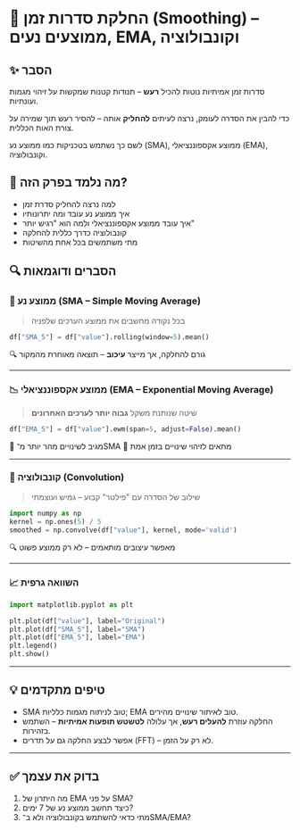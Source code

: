 # 📘 החלקת סדרות זמן (Smoothing) – ממוצעים נעים, EMA, וקונבולוציה

## ✨ הסבר
סדרות זמן אמיתיות נוטות להכיל **רעש** – תנודות קטנות שמקשות על זיהוי מגמות ועונתיות. 

כדי להבין את הסדרה לעומק, נרצה לעיתים **להחליק** אותה – להסיר רעש תוך שמירה על צורת האות הכללית. 

לשם כך נשתמש בטכניקות כמו ממוצע נע (SMA), ממוצע אקספוננציאלי (EMA), וקונבולוציה.

## 🧠 מה נלמד בפרק הזה?
- למה נרצה להחליק סדרת זמן
- איך ממוצע נע עובד ומה יתרונותיו
- איך עובד ממוצע אקספוננציאלי ולמה הוא "רגיש יותר"
- קונבולוציה כדרך כללית להחלקה
- מתי משתמשים בכל אחת מהשיטות

## 🔍 הסברים ודוגמאות

### 🔁 ממוצע נע (SMA – Simple Moving Average)

> בכל נקודה מחשבים את ממוצע הערכים שלפניה

```python
df["SMA_5"] = df["value"].rolling(window=5).mean()
````

🔍 גורם להחלקה, אך מייצר **עיכוב** – תוצאה מאוחרת מהמקור

---

### 📉 ממוצע אקספוננציאלי (EMA – Exponential Moving Average)

> שיטה שנותנת משקל **גבוה יותר לערכים האחרונים**

```python
df["EMA_5"] = df["value"].ewm(span=5, adjust=False).mean()
```

🔹 מגיב לשינויים מהר יותר מ־SMA
🔹 מתאים לזיהוי שינויים בזמן אמת

---

### 🔄 קונבולוציה (Convolution)

> שילוב של הסדרה עם "פילטר" קבוע – גמיש ועוצמתי

```python
import numpy as np
kernel = np.ones(5) / 5
smoothed = np.convolve(df["value"], kernel, mode='valid')
```

🔍 מאפשר עיצובים מותאמים – לא רק ממוצע פשוט

---

### 📈 השוואה גרפית

```python
import matplotlib.pyplot as plt

plt.plot(df["value"], label="Original")
plt.plot(df["SMA_5"], label="SMA")
plt.plot(df["EMA_5"], label="EMA")
plt.legend()
plt.show()
```

---

## 💡 טיפים מתקדמים

* SMA טוב לניתוח מגמות כלליות; EMA טוב לאיתור שינויים מהירים.
* החלקה עוזרת **להעלים רעש**, אך עלולה **לטשטש תופעות אמיתיות** – השתמש בזהירות.
* אפשר לבצע החלקה גם על תדרים (FFT) – לא רק על הזמן.

---

## ✅ בדוק את עצמך

1. מה היתרון של EMA על פני SMA?
2. כיצד תחשב ממוצע נע של 7 ימים?
3. מתי כדאי להשתמש בקונבולוציה ולא ב־SMA/EMA?
